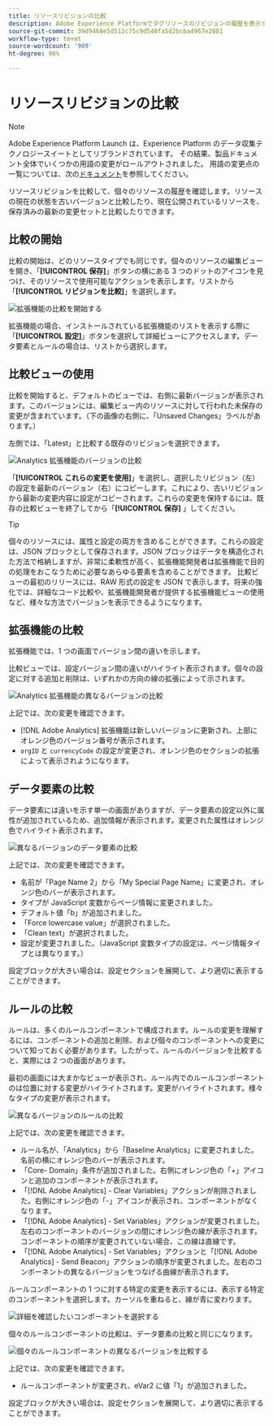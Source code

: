 ```yaml
---
title: リソースリビジョンの比較
description: Adobe Experience Platformでタグリソースのリビジョンの履歴を表示する方法を説明します。
source-git-commit: 39d9468e5d512c75c9d540fa5d2bcba4967e2881
workflow-type: tm+mt
source-wordcount: '909'
ht-degree: 96%

---
```


# リソースリビジョンの比較

>[!NOTE]
>
>Adobe Experience Platform Launch は、Experience Platform のデータ収集テクノロジースイートとしてリブランドされています。 その結果、製品ドキュメント全体でいくつかの用語の変更がロールアウトされました。 用語の変更点の一覧については、次の[ドキュメント](../../term-updates.md)を参照してください。

リソースリビジョンを比較して、個々のリソースの履歴を確認します。リソースの現在の状態を古いバージョンと比較したり、現在公開されているリソースを、保存済みの最新の変更セットと比較したりできます。

## 比較の開始

比較の開始は、どのリソースタイプでも同じです。個々のリソースの編集ビューを開き、「**[!UICONTROL 保存]**」ボタンの横にある 3 つのドットのアイコンを見つけ、そのリソースで使用可能なアクションを表示します。リストから「**[!UICONTROL リビジョンを比較]**」を選択します。

![拡張機能の比較を開始する](../../images/compare-initiate-extension.png)

拡張機能の場合、インストールされている拡張機能のリストを表示する際に「**[!UICONTROL 設定]**」ボタンを選択して詳細ビューにアクセスします。データ要素とルールの場合は、リストから選択します。

## 比較ビューの使用

比較を開始すると、デフォルトのビューでは、右側に最新バージョンが表示されます。このバージョンには、編集ビュー内のリソースに対して行われた未保存の変更が含まれています。（下の画像の右側に、「Unsaved Changes」ラベルがあります。）

左側では、「Latest」と比較する既存のリビジョンを選択できます。

![Analytics 拡張機能のバージョンの比較](../../images/compare-interpret-extension.png)

「**[!UICONTROL これらの変更を使用]**」を選択し、選択したリビジョン（左）の設定を最新のバージョン（右）にコピーします。これにより、古いリビジョンから最新の変更内容に設定がコピーされます。これらの変更を保持するには、既存の比較ビューを終了してから「**[!UICONTROL 保存]** 」してください。

>[!TIP]
>個々のリソースには、属性と設定の両方を含めることができます。これらの設定は、JSON ブロックとして保存されます。JSON ブロックはデータを構造化された方法で格納しますが、非常に柔軟性が高く、拡張機能開発者は拡張機能で目的の処理をおこなうために必要なあらゆる要素を含めることができます。
>比較ビューの最初のリリースには、RAW 形式の設定を JSON で表示します。将来の強化では、詳細なコード比較や、拡張機能開発者が提供する拡張機能ビューの使用など、様々な方法でバージョンを表示できるようになります。

## 拡張機能の比較

拡張機能では、1 つの画面でバージョン間の違いを示します。

比較ビューでは、設定バージョン間の違いがハイライト表示されます。個々の設定に対する追加と削除は、いずれかの方向の線の拡張によって示されます。

![Analytics 拡張機能の異なるバージョンの比較](../../images/compare-extension.png)

上記では、次の変更を確認できます。

* [!DNL Adobe Analytics] 拡張機能は新しいバージョンに更新され、上部にオレンジ色のバージョン番号が表示されます。
* `orgID` と `currencyCode` の設定が変更され、オレンジ色のセクションの拡張によって表示されようになります。

## データ要素の比較

データ要素には違いを示す単一の画面がありますが、データ要素の設定以外に属性が追加されているため、追加情報が表示されます。変更された属性はオレンジ色でハイライト表示されます。

![異なるバージョンのデータ要素の比較](../../images/compare-data-element.png)

上記では、次の変更を確認できます。

* 名前が「Page Name 2」から「My Special Page Name」に変更され、オレンジ色のバーが表示されます。
* タイプが JavaScript 変数からページ情報に変更されました。
* デフォルト値「b」が追加されました。
* 「Force lowercase value」が選択されました。
* 「Clean text」が選択されました。
* 設定が変更されました。（JavaScript 変数タイプの設定は、ページ情報タイプとは異なります。）

設定ブロックが大きい場合は、設定セクションを展開して、より適切に表示することができます。

## ルールの比較

ルールは、多くのルールコンポーネントで構成されます。ルールの変更を理解するには、コンポーネントの追加と削除、および個々のコンポーネントへの変更について知っておく必要があります。したがって、ルールのバージョンを比較すると、実際には 2 つの画面があります。

最初の画面には大まかなビューが表示され、ルール内でのルールコンポーネントのは位置に対する変更がハイライトされます。変更がハイライトされます。様々なタイプの変更が表示されます。

![異なるバージョンのルールの比較](../../images/compare-rule.png)

上記では、次の変更を確認できます。

* ルール名が、「Analytics」から「Baseline Analytics」に変更されました。名前の横にオレンジ色のバーが表示されます。
* 「Core- Domain」条件が追加されました。右側にオレンジ色の「+」アイコンと追加のコンポーネントが表示されます。
* 「[!DNL Adobe Analytics] - Clear Variables」アクションが削除されました。右側にオレンジ色の「-」アイコンが表示され、コンポーネントがなくなります。
* 「[!DNL Adobe Analytics] - Set Variables」アクションが変更されました。左右のコンポーネントのバージョンの間にオレンジ色の線が表示されます。コンポーネントの順序が変更されていない場合、この線は直線です。
* 「[!DNL Adobe Analytics] - Set Variables」アクションと「[!DNL Adobe Analytics] - Send Beacon」アクションの順序が変更されました。左右のコンポーネントの異なるバージョンをつなげる曲線が表示されます。

ルールコンポーネントの 1 つに対する特定の変更を表示するには、表示する特定のコンポーネントを選択します。カーソルを重ねると、線が青に変わります。

![詳細を確認したいコンポーネントを選択する](../../images/compare-rule-component-click.png)

個々のルールコンポーネントの比較は、データ要素の比較と同じになります。

![個々のルールコンポーネントの異なるバージョンを比較する](../../images/compare-rule-component.png)

上記では、次の変更を確認できます。

* ルールコンポーネントが変更され、eVar2 に値「1」が追加されました。

設定ブロックが大きい場合は、設定セクションを展開して、より適切に表示することができます。
